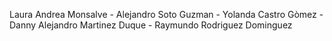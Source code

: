 Laura Andrea Monsalve - Alejandro Soto Guzman - Yolanda Castro Gòmez - Danny Alejandro Martinez Duque - Raymundo Rodriguez Dominguez

